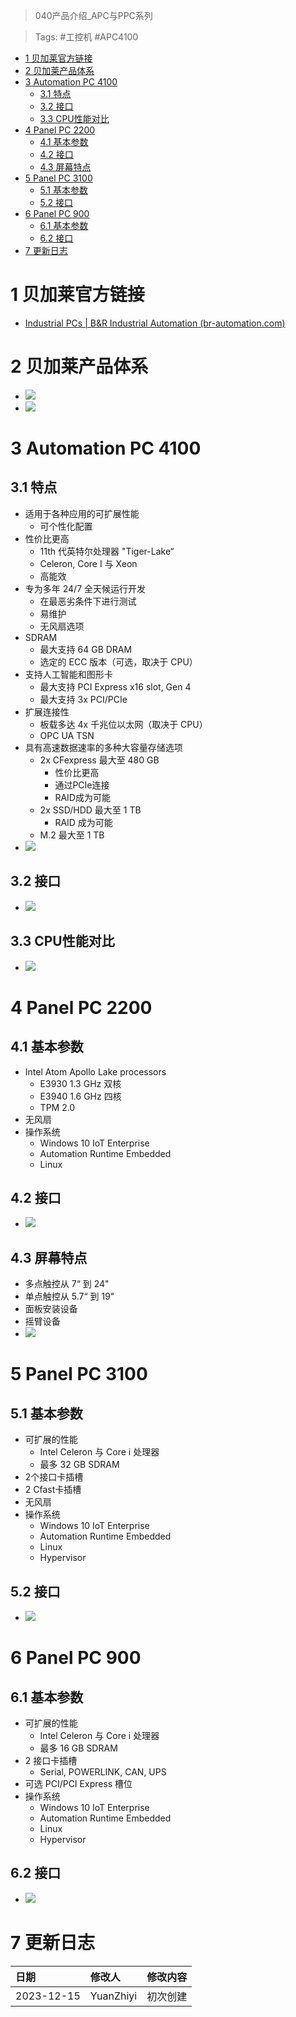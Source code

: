 > 040产品介绍_APC与PPC系列

> Tags: #工控机 #APC4100 

- [1 贝加莱官方链接](#1%20%E8%B4%9D%E5%8A%A0%E8%8E%B1%E5%AE%98%E6%96%B9%E9%93%BE%E6%8E%A5)
- [2 贝加莱产品体系](#2%20%E8%B4%9D%E5%8A%A0%E8%8E%B1%E4%BA%A7%E5%93%81%E4%BD%93%E7%B3%BB)
- [3 Automation PC 4100](#3%20Automation%20PC%204100)
	- [3.1 特点](#3.1%20%E7%89%B9%E7%82%B9)
	- [3.2 接口](#3.2%20%E6%8E%A5%E5%8F%A3)
	- [3.3 CPU性能对比](#3.3%20CPU%E6%80%A7%E8%83%BD%E5%AF%B9%E6%AF%94)
- [4 Panel PC 2200](#4%20Panel%20PC%202200)
	- [4.1 基本参数](#4.1%20%E5%9F%BA%E6%9C%AC%E5%8F%82%E6%95%B0)
	- [4.2 接口](#4.2%20%E6%8E%A5%E5%8F%A3)
	- [4.3 屏幕特点](#4.3%20%E5%B1%8F%E5%B9%95%E7%89%B9%E7%82%B9)
- [5 Panel PC 3100](#5%20Panel%20PC%203100)
	- [5.1 基本参数](#5.1%20%E5%9F%BA%E6%9C%AC%E5%8F%82%E6%95%B0)
	- [5.2 接口](#5.2%20%E6%8E%A5%E5%8F%A3)
- [6 Panel PC 900](#6%20Panel%20PC%20900)
	- [6.1 基本参数](#6.1%20%E5%9F%BA%E6%9C%AC%E5%8F%82%E6%95%B0)
	- [6.2 接口](#6.2%20%E6%8E%A5%E5%8F%A3)
- [7 更新日志](#7%20%E6%9B%B4%E6%96%B0%E6%97%A5%E5%BF%97)

# 1 贝加莱官方链接

- [Industrial PCs | B&R Industrial Automation (br-automation.com)](https://www.br-automation.com/en/products/industrial-pcs/)

# 2 贝加莱产品体系

- ![](FILES/040产品介绍_APC与PPC系列/image-20231215131450788.png)
- ![](FILES/040产品介绍_APC与PPC系列/image-20231215142258527.png)

# 3 Automation PC 4100

## 3.1 特点

- 适用于各种应用的可扩展性能
    - 可个性化配置
- 性价比更高
    - 11th 代英特尔处理器 "Tiger-Lake“
    - Celeron, Core I 与 Xeon
    - 高能效
- 专为多年 24/7 全天候运行开发
    - 在最恶劣条件下进行测试
    - 易维护
    - 无风扇选项
- SDRAM
    - 最大支持 64 GB DRAM
    - 选定的 ECC 版本（可选，取决于 CPU）
- 支持人工智能和图形卡
    - 最大支持 PCI Express x16 slot, Gen 4
    - 最大支持 3x PCI/PCIe
- 扩展连接性
    - 板载多达 4x 千兆位以太网（取决于 CPU）
    - OPC UA TSN
- 具有高速数据速率的多种大容量存储选项
    - 2x CFexpress 最大至 480 GB
        - 性价比更高
        - 通过PCIe连接
        - RAID成为可能
    - 2x SSD/HDD 最大至 1 TB
        - RAID 成为可能
    - M.2 最大至 1 TB
- ![](FILES/040产品介绍_APC与PPC系列/image-20231215144156778.png)

## 3.2 接口

- ![](FILES/040产品介绍_APC与PPC系列/image-20231215144219661.png)

## 3.3 CPU性能对比

- ![](FILES/040产品介绍_APC与PPC系列/image-20231215144332031.png)

# 4 Panel PC 2200

## 4.1 基本参数

- Intel Atom Apollo Lake processors
    - E3930 1.3 GHz 双核
    - E3940 1.6 GHz 四核
    - TPM 2.0
- 无风扇
- 操作系统
    - Windows 10 IoT Enterprise
    - Automation Runtime Embedded
    - Linux

## 4.2 接口

- ![](FILES/040产品介绍_APC与PPC系列/image-20231215134050704.png)

## 4.3 屏幕特点

- 多点触控从 7“ 到 24"
- 单点触控从 5.7“ 到 19"
- 面板安装设备
- 摇臂设备
- ![](FILES/040产品介绍_APC与PPC系列/image-20231215134344916.png)

# 5 Panel PC 3100

## 5.1 基本参数

- 可扩展的性能
    - Intel Celeron 与 Core i 处理器
    - 最多 32 GB SDRAM
- 2个接口卡插槽
- 2 Cfast卡插槽
- 无风扇
- 操作系统
    - Windows 10 IoT Enterprise
    - Automation Runtime Embedded
    - Linux
    - Hypervisor

## 5.2 接口

- ![](FILES/040产品介绍_APC与PPC系列/image-20231215135224704.png)

# 6 Panel PC 900

## 6.1 基本参数

- 可扩展的性能
    - Intel Celeron 与 Core i 处理器
    - 最多 16 GB SDRAM
- 2 接口卡插槽
    - Serial, POWERLINK, CAN, UPS
- 可选 PCI/PCI Express 槽位
- 操作系统
    - Windows 10 IoT Enterprise
    - Automation Runtime Embedded
    - Linux
    - Hypervisor

## 6.2 接口

- ![](FILES/040产品介绍_APC与PPC系列/image-20231215135800134.png)

# 7 更新日志

| 日期     | 修改人     | 修改内容     |
|:-----|:-----|:-----|
| 2023-12-15     | YuanZhiyi     | 初次创建     |
